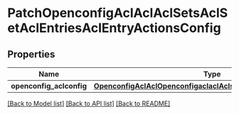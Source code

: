 # PatchOpenconfigAclAclAclSetsAclSetAclEntriesAclEntryActionsConfig

## Properties
Name | Type | Description | Notes
------------ | ------------- | ------------- | -------------
**openconfig_aclconfig** | [**OpenconfigAclAclOpenconfigaclaclAclsetsAclentriesActionsConfig**](OpenconfigAclAclOpenconfigaclaclAclsetsAclentriesActionsConfig.md) |  | [optional] 

[[Back to Model list]](../README.md#documentation-for-models) [[Back to API list]](../README.md#documentation-for-api-endpoints) [[Back to README]](../README.md)


